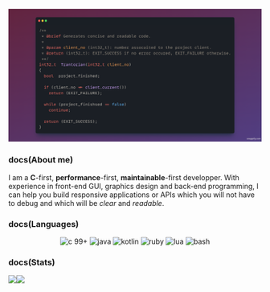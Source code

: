 ![Trantorian profile banner](https://raw.githubusercontent.com/Trantorian1/Trantorian1/main/Trantorian.png)

### docs(About me)

I am a **C**-first, **performance**-first, **maintainable**-first developper. With experience in front-end GUI, graphics design and back-end programming, I can help you build responsive applications or APIs which you will not have to debug and which will be _clear_ and _readable_.

### docs(Languages)

<p align="center">
  <img src="https://img.shields.io/badge/c_99%2B-A8B9CC?style=for-the-badge&logo=c&logoColor=white" alt="c 99+" />
  <img src="https://img.shields.io/badge/java-orange?style=for-the-badge" alt="java" />
  <img src="https://img.shields.io/badge/kotlin-7F52FF?style=for-the-badge&logo=kotlin&logoColor=white" alt="kotlin" />
  <img src="https://img.shields.io/badge/ruby-CC342D?style=for-the-badge&logo=ruby&logoColor=white" alt="ruby" />
  <img src="https://img.shields.io/badge/lua-2C2D72?style=for-the-badge&logo=lua&logoColor=white" alt="lua" />
  <img src="https://img.shields.io/badge/bash-4EAA25?style=for-the-badge&logo=GNU+bash&logoColor=white" alt="bash" />
</p>


### docs(Stats)

<a href="https://github.com/anuraghazra/github-readme-stats">
  <img align="left" src="https://github-readme-stats.vercel.app/api?username=Trantorian1"/>
  <img align="left" src="https://github-readme-stats.vercel.app/api/top-langs/?username=Trantorian1&hide=python,html,javascript&layout=compact"/>
</a>

<!--
**Trantorian1/Trantorian1** is a ✨ _special_ ✨ repository because its `README.md` (this file) appears on your GitHub profile.

Here are some ideas to get you started:

- 🔭 I’m currently working on ...
- 🌱 I’m currently learning ...
- 👯 I’m looking to collaborate on ...
- 🤔 I’m looking for help with ...
- 💬 Ask me about ...
- 📫 How to reach me: ...
- 😄 Pronouns: ...
- ⚡ Fun fact: ...
-->

